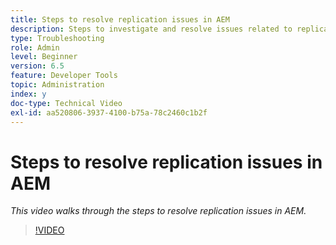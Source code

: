 ```yaml
---
title: Steps to resolve replication issues in AEM
description: Steps to investigate and resolve issues related to replication
type: Troubleshooting
role: Admin
level: Beginner
version: 6.5
feature: Developer Tools
topic: Administration
index: y
doc-type: Technical Video
exl-id: aa520806-3937-4100-b75a-78c2460c1b2f
---
```

# Steps to resolve replication issues in AEM

*This video walks through the steps to resolve replication issues in AEM.*

>[!VIDEO](https://video.tv.adobe.com/v/335471?quality=12&learn=on)
